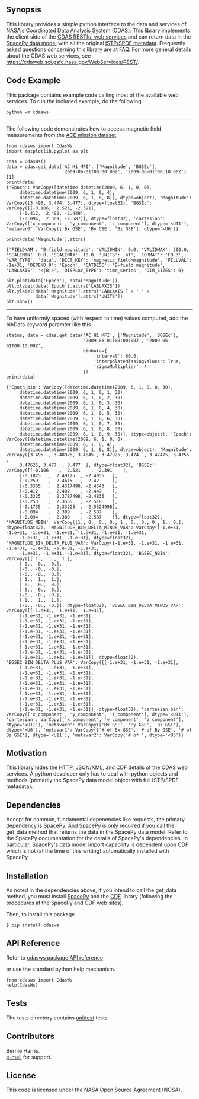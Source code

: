 
## Synopsis

This library provides a simple python interface to the data and services of 
NASA's [Coordinated Data Analysis System](https://cdaweb.sci.gsfc.nasa.gov/)
(CDAS).  This library implements the client side of the 
[CDAS RESTful web services](https://cdaweb.sci.gsfc.nasa.gov/WebServices/REST/)
and can return data in the 
[SpacePy data model](https://pythonhosted.org/SpacePy/datamodel.html)
with all the original 
[ISTP/SPDF metadata](https://spdf.sci.gsfc.nasa.gov/sp_use_of_cdf.html).
Frequently asked questions concerning this library are at 
[FAQ](https://cdaweb.sci.gsfc.nasa.gov/WebServices/REST/py/FAQ.html).
For more general details about the CDAS web services, see
https://cdaweb.sci.gsfc.nasa.gov/WebServices/REST/.

## Code Example

This package contains example code calling most of the available web services.
To run the included example, do the following

    python -m cdasws

---

The following code demonstrates how to access magnetic field measurements
from the 
[ACE mission dataset](https://cdaweb.gsfc.nasa.gov/misc/NotesA.html#AC_H1_MFI).

    from cdasws import CdasWs
    import matplotlib.pyplot as plt

    cdas = CdasWs()
    data = cdas.get_data('AC_H1_MFI', ['Magnitude', 'BGSEc'],
                         '2009-06-01T00:00:00Z', '2009-06-01T00:10:00Z')[1]
    print(data)
    {'Epoch': VarCopy([datetime.datetime(2009, 6, 1, 0, 0),
         datetime.datetime(2009, 6, 1, 0, 4),
         datetime.datetime(2009, 6, 1, 0, 8)], dtype=object), 'Magnitude': VarCopy([3.495, 3.474, 3.477], dtype=float32), 'BGSEc': VarCopy([[-0.106,  2.521, -2.391],
         [-0.412,  2.402, -2.449],
         [-0.094,  2.309, -2.587]], dtype=float32), 'cartesian': VarCopy(['x_component', 'y_component', 'z_component'], dtype='<U11'), 'metavar0': VarCopy(['Bx GSE', 'By GSE', 'Bz GSE'], dtype='<U6')}

    print(data['Magnitude'].attrs)

    {'FIELDNAM': 'B-field magnitude', 'VALIDMIN': 0.0, 'VALIDMAX': 500.0, 'SCALEMIN': 0.0, 'SCALEMAX': 10.0, 'UNITS': 'nT', 'FORMAT': 'F8.3', 'VAR_TYPE': 'data', 'DICT_KEY': 'magnetic_field>magnitude', 'FILLVAL': -1e+31, 'DEPEND_0': 'Epoch', 'CATDESC': 'B-field magnitude', 'LABLAXIS': '<|B|>', 'DISPLAY_TYPE': 'time_series', 'DIM_SIZES': 0}

    plt.plot(data['Epoch'], data['Magnitude'])
    plt.xlabel(data['Epoch'].attrs['LABLAXIS'])
    plt.ylabel(data['Magnitude'].attrs['LABLAXIS'] + ' ' +
               data['Magnitude'].attrs['UNITS'])
    plt.show()

---

To have uniformly spaced (with respect to time) values computed, add the 
binData keyword paramter like this

    status, data = cdas.get_data('AC_H1_MFI', ['Magnitude', 'BGSEc'],
                                 '2009-06-01T00:00:00Z', '2009-06-01T00:10:00Z',
                                 binData={
                                     'interval': 60.0,
                                     'interpolateMissingValues': True,
                                     'sigmaMultiplier': 4
                                 })
    print(data)

    {'Epoch_bin': VarCopy([datetime.datetime(2009, 6, 1, 0, 0, 30),
         datetime.datetime(2009, 6, 1, 0, 1, 30),
         datetime.datetime(2009, 6, 1, 0, 2, 30),
         datetime.datetime(2009, 6, 1, 0, 3, 30),
         datetime.datetime(2009, 6, 1, 0, 4, 30),
         datetime.datetime(2009, 6, 1, 0, 5, 30),
         datetime.datetime(2009, 6, 1, 0, 6, 30),
         datetime.datetime(2009, 6, 1, 0, 7, 30),
         datetime.datetime(2009, 6, 1, 0, 8, 30),
         datetime.datetime(2009, 6, 1, 0, 9, 30)], dtype=object), 'Epoch': VarCopy([datetime.datetime(2009, 6, 1, 0, 0),
         datetime.datetime(2009, 6, 1, 0, 4),
         datetime.datetime(2009, 6, 1, 0, 8)], dtype=object), 'Magnitude': VarCopy([3.495  , 3.48975, 3.4845 , 3.47925, 3.474  , 3.47475, 3.4755 ,
         3.47625, 3.477  , 3.477  ], dtype=float32), 'BGSEc': VarCopy([[-0.106    ,  2.521    , -2.391    ],
         [-0.1825   ,  2.49125  , -2.4055   ],
         [-0.259    ,  2.4615   , -2.42     ],
         [-0.3355   ,  2.4317498, -2.4345   ],
         [-0.412    ,  2.402    , -2.449    ],
         [-0.3325   ,  2.3787498, -2.4835   ],
         [-0.253    ,  2.3555   , -2.518    ],
         [-0.1735   ,  2.33225  , -2.5524998],
         [-0.094    ,  2.309    , -2.587    ],
         [-0.094    ,  2.309    , -2.587    ]], dtype=float32), 'MAGNITUDE_NBIN': VarCopy([1., 0., 0., 0., 1., 0., 0., 0., 1., 0.], dtype=float32), 'MAGNITUDE_BIN_DELTA_MINUS_VAR': VarCopy([-1.e+31, -1.e+31, -1.e+31, -1.e+31, -1.e+31, -1.e+31, -1.e+31,
         -1.e+31, -1.e+31, -1.e+31], dtype=float32), 'MAGNITUDE_BIN_DELTA_PLUS_VAR': VarCopy([-1.e+31, -1.e+31, -1.e+31, -1.e+31, -1.e+31, -1.e+31, -1.e+31,
         -1.e+31, -1.e+31, -1.e+31], dtype=float32), 'BGSEC_NBIN': VarCopy([[ 1.,  1.,  1.],
         [-0., -0., -0.],
         [-0., -0., -0.],
         [-0., -0., -0.],
         [ 1.,  1.,  1.],
         [-0., -0., -0.],
         [-0., -0., -0.],
         [-0., -0., -0.],
         [ 1.,  1.,  1.],
         [-0., -0., -0.]], dtype=float32), 'BGSEC_BIN_DELTA_MINUS_VAR': VarCopy([[-1.e+31, -1.e+31, -1.e+31],
         [-1.e+31, -1.e+31, -1.e+31],
         [-1.e+31, -1.e+31, -1.e+31],
         [-1.e+31, -1.e+31, -1.e+31],
         [-1.e+31, -1.e+31, -1.e+31],
         [-1.e+31, -1.e+31, -1.e+31],
         [-1.e+31, -1.e+31, -1.e+31],
         [-1.e+31, -1.e+31, -1.e+31],
         [-1.e+31, -1.e+31, -1.e+31],
         [-1.e+31, -1.e+31, -1.e+31]], dtype=float32), 'BGSEC_BIN_DELTA_PLUS_VAR': VarCopy([[-1.e+31, -1.e+31, -1.e+31],
         [-1.e+31, -1.e+31, -1.e+31],
         [-1.e+31, -1.e+31, -1.e+31],
         [-1.e+31, -1.e+31, -1.e+31],
         [-1.e+31, -1.e+31, -1.e+31],
         [-1.e+31, -1.e+31, -1.e+31],
         [-1.e+31, -1.e+31, -1.e+31],
         [-1.e+31, -1.e+31, -1.e+31],
         [-1.e+31, -1.e+31, -1.e+31],
         [-1.e+31, -1.e+31, -1.e+31]], dtype=float32), 'cartesian_bin': VarCopy(['x_component', 'y_component', 'z_component'], dtype='<U11'), 'cartesian': VarCopy(['x_component', 'y_component', 'z_component'], dtype='<U11'), 'metavar0': VarCopy(['Bx GSE', 'By GSE', 'Bz GSE'], dtype='<U6'), 'metavar1': VarCopy(['# of Bx GSE', '# of By GSE', '# of Bz GSE'], dtype='<U11'), 'metavar2': VarCopy('# of ', dtype='<U5')}

## Motivation

This library hides the HTTP, JSON/XML, and CDF details of the CDAS web 
services. A python developer only has to deal with python objects and 
methods (primarily the SpacePy data model object with full ISTP/SPDF
metadata).

## Dependencies

Accept for common, fundamental depenencies like requests, the
primary dependency is
[SpacePy](https://pythonhosted.org/SpacePy/).  And SpacePy is only 
required if you call the get_data method that returns the data in the
SpacePy data model. Refer to the SpacePy
documentation for the details of SpacePy's dependencies.  In particular, 
SpacePy's data model import capability is dependent upon
[CDF](https://cdf.sci.gsfc.nasa.gov) which is
not (at the time of this writing) automatically installed with SpacePy.  

## Installation

As noted in the dependencies above, if you intend to call the get_data
method, you must install [SpacePy](https://pythonhosted.org/SpacePy/) and
the [CDF](https://cdf.sci.gsfc.nasa.gov) library (following the
procedures at the SpacePy and CDF web sites).

Then, to install this package

    $ pip install cdasws


## API Reference

Refer to
[cdasws package API reference](https://cdaweb.sci.gsfc.nasa.gov/WebServices/REST/py/cdasws/index.html)

or use the standard python help mechanism.

    from cdasws import CdasWs
    help(CdasWs)

## Tests

The tests directory contains 
[unittest](https://docs.python.org/3/library/unittest.html)
tests.

## Contributors

Bernie Harris.  
[e-mail](mailto:gsfc-spdf-support@lists.nasa.gov) for support.

## License

This code is licensed under the 
[NASA Open Source Agreement](https://cdaweb.gsfc.nasa.gov/WebServices/NASA_Open_Source_Agreement_1.3.txt) (NOSA).
